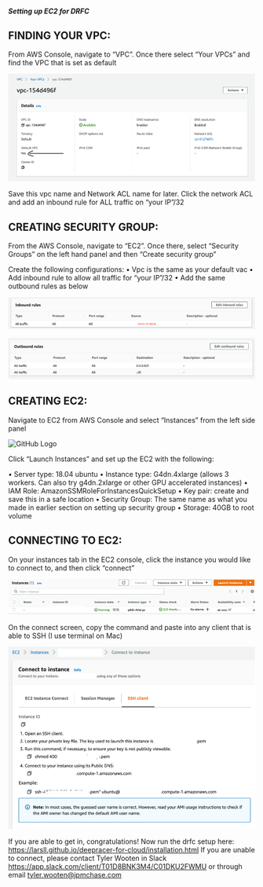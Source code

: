 ##### Setting up EC2 for DRFC

## FINDING YOUR VPC:

From AWS Console, navigate to “VPC”. Once there select “Your VPCs” and find the VPC that is set as default

 ![GitHub Logo](/images/vpc.png)

Save this vpc name and Network ACL name for later.
Click the network ACL and add an inbound rule for ALL traffic on “your IP”/32

## CREATING SECURITY GROUP:

From the AWS Console, navigate to “EC2”. Once there, select “Security Groups” on the left hand panel and then  “Create security group”

Create the following configurations:
•	Vpc is the same as your default vac
•	Add inbound rule to allow all traffic for “your IP”/32
•	Add the same outbound rules as below

 
 ![GitHub Logo](/images/inbound.png)

 ![GitHub Logo](/images/outbound.png)

## CREATING EC2:

Navigate to EC2 from AWS Console and select “Instances” from the left side panel

 ![GitHub Logo](/images/instance.png)

Click “Launch Instances” and set up the EC2 with the following:

•	Server type: 18.04 ubuntu
•	Instance type: G4dn.4xlarge  (allows 3 workers. Can also try g4dn.2xlarge or other GPU accelerated instances)
•	IAM Role: AmazonSSMRoleForInstancesQuickSetup
•	Key pair: create and save this in a safe location
•	Security Group: The same name as what you made in earlier section on setting up security group
•	Storage: 40GB to root volume

## CONNECTING TO EC2:

On your instances tab in the EC2 console, click the instance you would like to connect to, and then click “connect”

![GitHub Logo](/images/ec2.png)

On the connect screen, copy the command and paste into any client that is able to SSH (I use terminal on Mac)

 ![GitHub Logo](/images/connect.png)
 
If you are able to get in, congratulations! Now run the drfc setup here: https://larsll.github.io/deepracer-for-cloud/installation.html
If you are unable to connect, please contact Tyler Wooten in Slack https://app.slack.com/client/T01D8BNK3M4/C01DKU2FWMU or through email tyler.wooten@jpmchase.com
